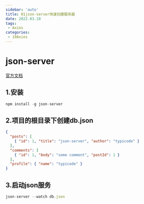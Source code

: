 ```yaml
---
sidebar: 'auto'
title: 01json-server快速创建服务器
date: 2022.03.10
tags:
 - Axios
categories: 
 - 10Axios
---
```


# json-server

[官方文档](https://github.com/typicode/json-server)

## 1.安装

```js
npm install -g json-server
```

## 2.项目的根目录下创建db.json

```json
{
  "posts": [
    { "id": 1, "title": "json-server", "author": "typicode" }
  ],
  "comments": [
    { "id": 1, "body": "some comment", "postId": 1 }
  ],
  "profile": { "name": "typicode" }
}
```

## 3.启动json服务

```js
json-server --watch db.json
```




